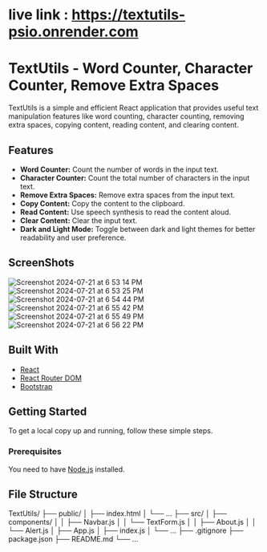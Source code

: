 # live link : https://textutils-psio.onrender.com

# TextUtils - Word Counter, Character Counter, Remove Extra Spaces

TextUtils is a simple and efficient React application that provides useful text manipulation features like word counting, character counting, removing extra spaces, copying content, reading content, and clearing content. 

## Features

- **Word Counter:** Count the number of words in the input text.
- **Character Counter:** Count the total number of characters in the input text.
- **Remove Extra Spaces:** Remove extra spaces from the input text.
- **Copy Content:** Copy the content to the clipboard.
- **Read Content:** Use speech synthesis to read the content aloud.
- **Clear Content:** Clear the input text.
- **Dark and Light Mode:** Toggle between dark and light themes for better readability and user preference.


## ScreenShots
![Screenshot 2024-07-21 at 6 53 14 PM](https://github.com/user-attachments/assets/82a24378-5a87-4463-bae2-eb607a6ddac4)
![Screenshot 2024-07-21 at 6 53 25 PM](https://github.com/user-attachments/assets/0ca7fc9c-aea5-42ce-af5c-87782de1df9e)
![Screenshot 2024-07-21 at 6 54 44 PM](https://github.com/user-attachments/assets/ca86f4c5-0cc4-43ce-bd97-de82320b4e84)
![Screenshot 2024-07-21 at 6 55 42 PM](https://github.com/user-attachments/assets/72f1eead-ace6-4fb3-9761-5f25e5b26b42)
![Screenshot 2024-07-21 at 6 55 49 PM](https://github.com/user-attachments/assets/908e0bea-a3c1-4699-bd31-c0d4a57bccfc)
![Screenshot 2024-07-21 at 6 56 22 PM](https://github.com/user-attachments/assets/7e6ddcd9-7c59-448f-b821-70c24d0ee0d2)


## Built With

- [React](https://reactjs.org/)
- [React Router DOM](https://reactrouter.com/web/guides/quick-start)
- [Bootstrap](https://getbootstrap.com/)

## Getting Started

To get a local copy up and running, follow these simple steps.

### Prerequisites

You need to have [Node.js](https://nodejs.org/en/download/) installed.


## File Structure
TextUtils/
├── public/
│   ├── index.html
│   └── ...
├── src/
│   ├── components/
│   │   ├── Navbar.js
│   │   └── TextForm.js
│   │   ├── About.js
│   │   └── Alert.js
│   ├── App.js
│   ├── index.js
│   └── ...
├── .gitignore
├── package.json
├── README.md
└── ...
